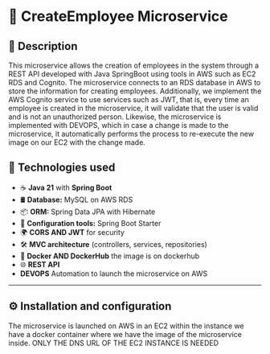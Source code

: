 # 🏢 CreateEmployee Microservice

## 📖 Description
This microservice allows the creation of employees in the system through a REST API developed with Java SpringBoot using tools in AWS such as EC2 RDS and Cognito. The microservice connects to an RDS database in AWS to store the information for creating employees. Additionally, we implement the AWS Cognito service to use services such as JWT, that is, every time an employee is created in the microservice, it will validate that the user is valid and is not an unauthorized person. Likewise, the microservice is implemented with DEVOPS, which in case a change is made to the microservice, it automatically performs the process to re-execute the new image on our EC2 with the change made.

## 🚀 Technologies used
- ☕ **Java 21** with **Spring Boot**
- 🛢️ **Database:** MySQL on AWS RDS
- 📦 **ORM:** Spring Data JPA with Hibernate
- 🔧 **Configuration tools:** Spring Boot Starter
- 🌍 **CORS AND JWT** for security
- 🛠 **MVC architecture** (controllers, services, repositories)
- 🐳 **Docker AND DockerHub** the image is on dockerhub
- 🌐 **REST API**
- **DEVOPS** Automation to launch the microservice on AWS

---

## ⚙️ Installation and configuration
The microservice is launched on AWS in an EC2 within the instance we have a docker container where we have the image of the microservice inside.
ONLY THE DNS URL OF THE EC2 INSTANCE IS NEEDED 




